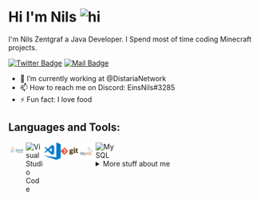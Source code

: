 # Hi I'm Nils <img src="https://user-images.githubusercontent.com/1303154/88677602-1635ba80-d120-11ea-84d8-d263ba5fc3c0.gif" width="28px" alt="hi">

I'm Nils Zentgraf a Java Developer. I Spend most of time coding Minecraft projects.


[![Twitter Badge](https://img.shields.io/badge/-@EinsNils-1ca0f1?style=flat&labelColor=1ca0f1&logo=twitter&logoColor=white&link=https://twitter.com/EinsNils)](https://twitter.com/EinsNils)  [![Mail Badge](https://img.shields.io/badge/-@nils_zentgraf-e84393?style=flat&labelColor=e84393&logo=instagram&logoColor=white)](https://instagram.com/nils_zentgraf)
<!-- TODO: Add last video link -->

- 🔭 I’m currently working at @DistariaNetwork
- 📫 How to reach me on Discord: EinsNils#3285
- ⚡ Fun fact: I love food 

## Languages and Tools:

<!-- TODO: Make technologies links takes you to repositories -->

<img align="left" alt="Visual Studio Code" width="35px" src="https://raw.githubusercontent.com/github/explore/80688e429a7d4ef2fca1e82350fe8e3517d3494d/topics/java/java.png" />

<img align="left" alt="Visual Studio Code" width="35px" src="https://resources.jetbrains.com/storage/products/intellij-idea/img/meta/intellij-idea_logo_300x300.png" />

<img align="left" alt="Visual Studio Code" width="35px" src="https://raw.githubusercontent.com/github/explore/80688e429a7d4ef2fca1e82350fe8e3517d3494d/topics/visual-studio-code/visual-studio-code.png" />

<img align="left" alt="Git" width="35px" src="https://raw.githubusercontent.com/github/explore/80688e429a7d4ef2fca1e82350fe8e3517d3494d/topics/git/git.png" />

<img align="left" alt="MySQL" width="35px" src="https://raw.githubusercontent.com/github/explore/80688e429a7d4ef2fca1e82350fe8e3517d3494d/topics/mysql/mysql.png" />

<img align="left" alt="MySQL" width="40px" src="https://marvel-b1-cdn.bc0a.com/f00000000156946/www.jrebel.com/sites/rebel/files/image/2020-07/image-blog-what-is-maven.jpg" />


<br >
<br >

<details>
<summary>
  More stuff about me
</summary>

## Github Stats
  
<!--START_SECTION:waka-->
```text
Java         12 hrs 42 mins  ███████████████▓░░░░░░░░░   62.96 % 
HTML         2 hrs 1 min     ██▓░░░░░░░░░░░░░░░░░░░░░░   10.07 % 
JavaScript   1 hr 55 mins    ██▒░░░░░░░░░░░░░░░░░░░░░░   09.56 % 
XML          1 hr 26 mins    █▓░░░░░░░░░░░░░░░░░░░░░░░   07.17 % 
YAML         1 hr 1 min      █▒░░░░░░░░░░░░░░░░░░░░░░░   05.08 % 
```
<!--END_SECTION:waka-->

![EinsNils's github stats](https://github-readme-stats.vercel.app/api?username=EinsNils&count_private=false&theme=tokyonight&hide=contribs,prs)

</details>



